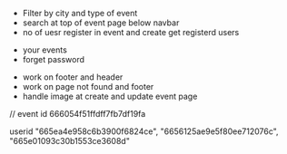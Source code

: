  + Filter by city and type of event
+ search at top of event page below navbar
+ no of uesr register in event and create get registerd users
<!-- + Leave event api -->
+ your events
+ forget password
<!-- + work on landing page -->
+ work on footer and header
+ work on page not found and footer
+ handle image at create and update event page

// event id 666054f51ffdff7fb7df19fa

userid     "665ea4e958c6b3900f6824ce",
      "6656125ae9e5f80ee712076c",
      "665e01093c30b1553ce3608d"
